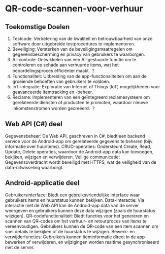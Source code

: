 # QR-code-scannen-voor-verhuur

## Toekomstige Doelen
1. Testcode: Verbetering van de kwaliteit en betrouwbaarheid van onze software door uitgebreide testprocedures te implementeren.
2. Beveiliging: Versterken van de beveiligingsmaatregelen om gegevensbescherming en privacy van gebruikers te waarborgen.
3. AI-controle: Ontwikkelen van een AI-gestuurde functie om te controleren op schade aan verhuurde items, wat het beoordelingsproces efficiënter maakt. ？
4. Functionaliteit: Uitbreiding van de app-functionaliteiten om aan de groeiende behoeften van gebruikers te voldoen.
5. IoT-integratie: Exploratie van Internet of Things (IoT) mogelijkheden voor geavanceerde itemtracking en -beheer.
6. Reclame: Implementeren van een geïntegreerd reclamesysteem om gerelateerde diensten of producten te promoten, waardoor nieuwe inkomstenstromen worden gecreëerd. ？

## Web API (C#) deel
Gegevensbeheer: De Web API, geschreven in C#, biedt een backend service voor de Android-app om gerelateerde gegevens te beheren (bijv. informatie over huuritems).
CRUD-operaties: Ondersteunt Create, Read, Update, Delete operaties, waardoor de Android-app data kan toevoegen, bekijken, wijzigen en verwijderen.
Veilige communicatie: Gegevensoverdracht wordt beveiligd met HTTPS, wat de veiligheid van de data-uitwisseling waarborgt.


## Android-applicatie deel
Gebruikersinterface: Biedt een gebruiksvriendelijke interface waar gebruikers items en huurstatus kunnen bekijken.
Data-interactie: Via interactie met de Web API kan de Android-app data van de server weergeven en gebruikers kunnen deze data wijzigen (zoals de huurstatus wijzigen).
QR-codefunctionaliteit: Biedt functies voor het genereren en scannen van QR-codes om het verhuur- en retourproces van items te vereenvoudigen. Gebruikers kunnen de QR-code van een item scannen om snel details te bekijken of de huurstatus te wijzigen.
Bewerk- en verwijderfuncties: Gebruikers kunnen iteminformatie direct in de app bewerken of verwijderen, en wijzigingen worden realtime gesynchroniseerd met de server.
